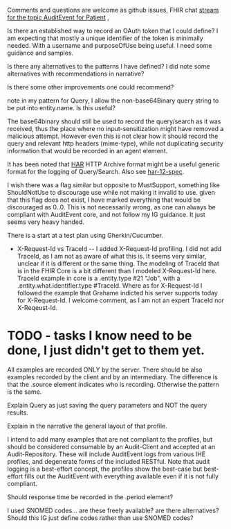 Comments and questions are welcome as github issues, FHIR chat [stream for the topic AuditEvent for Patient](https://chat.fhir.org/#narrow/stream/179247-Security-and.20Privacy/topic/AuditEvent.20for.20Patient) , 
	
Is there an established way to record an OAuth token that I could define? I am expecting that mostly a unique identifier of the token is minimally needed. With a username and purposeOfUse being useful. I need some guidance and samples.

Is there any alternatives to the patterns I have defined? I did note some alternatives with recommendations in narrative?

Is there some other improvements one could recommend?

note in my pattern for Query, I allow the non-base64Binary query string to be put into entity.name. Is this useful?

The base64binary should still be used to record the query/search as it was received, thus the place where no input-sensitization might have removed a malicious attempt. However even this is not clear how it should record the query and relevant http headers (mime-type), while not duplicating security information that would be recorded in an agent element.

It has been noted that [HAR](https://en.wikipedia.org/wiki/HAR_(file_format)) HTTP Archive format might be a useful generic format for the logging of Query/Search. Also see [har-12-spec](http://www.softwareishard.com/blog/har-12-spec/#request).


I wish there was a flag similar but opposite to MustSupport, something like ShouldNotUse to discourage use while not making it invalid to use. given that this flag does not exist, I have marked everything that would be discouraged as 0..0. This is not necessarily wrong, as one can always be compliant with AuditEvent core, and not follow my IG guidance. It just seems very heavy handed.


There is a start at a test plan using Gherkin/Cucumber.

* X-Request-Id vs TraceId -- I added X-Request-Id profiling. I did not add TraceId, as I am not as aware of what this is. It seems very similar, unclear if it is different or the same thing. The modeling of TraceId that is in the FHIR Core is a bit different than I modeled X-Request-Id here. TraceId example in core is a .entity.type #21 "Job", with a .entity.what.identifier.type #TraceId. Where as for X-Request-Id I followed the example that Grahame indicted his server supports today for X-Request-Id. I welcome comment, as I am not an expert TraceId nor X-Reqeust-Id. 


	
	
# TODO - tasks I know need to be done, I just didn't get to them yet.
	   
All examples are recorded ONLY by the server. There should be also examples recorded by the client and by an intermediary. The difference is that the .source element indicates who is recording. Otherwise the pattern is the same.

Explain Query as just saving the query parameters and NOT the query results.

Explain in the narrative the general layout of that profile.

I intend to add many examples that are not compliant to the profiles, but should be considered consumable by an Audit-Client and accepted at an Audit-Repository. These will include AuditEvent logs from various IHE profiles, and degenerate forms of the included RESTful. Note that audit logging is a best-effort concept, the profiles show the best-case but best-effort fills out the AuditEvent with everything available even if it is not fully compliant.

Should response time be recorded in the .period element?
     
I used SNOMED codes... are these freely available? are there alternatives? Should this IG just define codes rather than use SNOMED codes?
